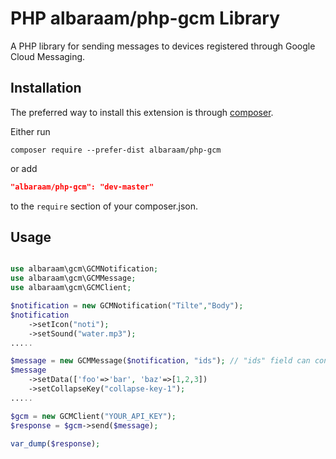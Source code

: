# PHP albaraam/php-gcm Library

A PHP library for sending messages to devices registered through Google Cloud Messaging.



Installation
------------

The preferred way to install this extension is through [composer](http://getcomposer.org/download/).

Either run

```
composer require --prefer-dist albaraam/php-gcm
```

or add

```json
"albaraam/php-gcm": "dev-master"
```

to the `require` section of your composer.json.


Usage
------------

```php

use albaraam\gcm\GCMNotification;
use albaraam\gcm\GCMMessage;
use albaraam\gcm\GCMClient;

$notification = new GCMNotification("Tilte","Body");
$notification
	->setIcon("noti");
	->setSound("water.mp3");
.....

$message = new GCMMessage($notification, "ids"); // "ids" field can contain a array/single registration token or a topic key
$message
	->setData(['foo'=>'bar', 'baz'=>[1,2,3])
	->setCollapseKey("collapse-key-1");
.....

$gcm = new GCMClient("YOUR_API_KEY"); 
$response = $gcm->send($message);

var_dump($response);

```